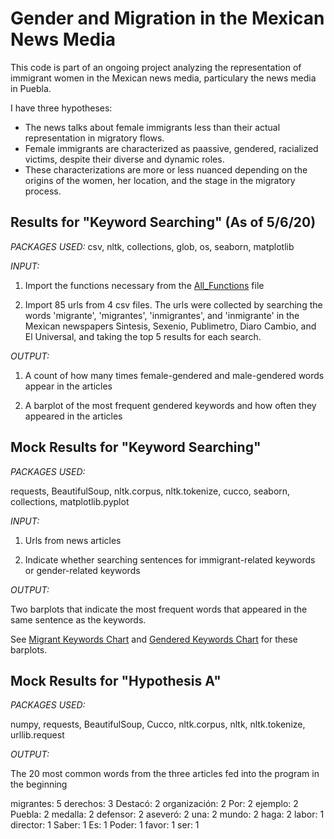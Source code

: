 # Gender and Migration in the Mexican News Media

This code is part of an ongoing project analyzing the representation of immigrant women in the Mexican news media, particulary the news media in Puebla. 


I have three hypotheses: 

- The news talks about female immigrants less than their actual representation in migratory flows. 
- Female immigrants are characterized as paassive, gendered, racialized victims, despite their diverse and dynamic roles. 
- These characterizations are more or less nuanced depending on the origins of the women, her location, and the stage in the migratory process. 

## Results for "Keyword Searching" (As of 5/6/20)

*PACKAGES USED:* 
csv, nltk, collections, glob, os, seaborn, matplotlib

*INPUT:*

1) Import the functions necessary from the [All_Functions](https://github.com/khahnmad/Gender-and-Migration-in-the-Mexican-News-Media/blob/master/All_Functions.py) file

2) Import 85 urls from 4 csv files. The urls were collected by searching the words 'migrante', 'migrantes', 'inmigrantes', and 'inmigrante' in the Mexican newspapers Sintesis, Sexenio,	Publimetro,	Diaro Cambio, and	El Universal, and taking the top 5 results for each search. 

*OUTPUT:*

1) A count of how many times female-gendered and male-gendered words appear in the articles

2) A barplot of the most frequent gendered keywords and how often they appeared in the articles

## Mock Results for "Keyword Searching"

*PACKAGES USED:* 

requests, BeautifulSoup, nltk.corpus, nltk.tokenize, cucco, seaborn, collections, matplotlib.pyplot


*INPUT:* 

1) Urls from news articles

2) Indicate whether searching sentences for immigrant-related keywords or gender-related keywords


*OUTPUT:*

Two barplots that indicate the most frequent words that appeared in the same sentence as the keywords. 

See [Migrant Keywords Chart](https://github.com/khahnmad/Gender-and-Migration-in-the-Mexican-News-Media/blob/master/Migrant%20Keywords%20Chart.png) and [Gendered Keywords Chart](https://github.com/khahnmad/Gender-and-Migration-in-the-Mexican-News-Media/blob/master/Gendered%20Keywords%20Chart.png) for these barplots. 



## Mock Results for "Hypothesis A"

*PACKAGES USED:*  

numpy, requests, BeautifulSoup, Cucco, nltk.corpus, nltk, nltk.tokenize, urllib.request

*OUTPUT:*

The 20 most common words from the three articles fed into the program in the beginning

migrantes: 5 derechos: 3 Destacó: 2 organización: 2 Por: 2 ejemplo: 2 Puebla: 2 medalla: 2 defensor: 2 aseveró: 2 una: 2 mundo: 2 haga: 2 labor: 1 director: 1 Saber: 1 Es: 1 Poder: 1 favor: 1 ser: 1



